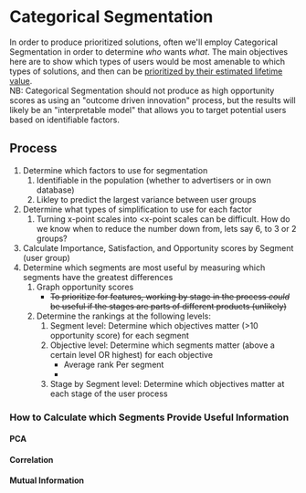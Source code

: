 # Categorical Segmentation
In order to produce prioritized solutions, often we'll employ Categorical Segmentation in order to determine _who_ wants _what_. The main objectives here are to show which types of users would be most amenable to which types of solutions, and then can be [prioritized by their estimated lifetime value](https://github.com/charlesrogers/product_research/blob/master/product_prioritization.md).  
NB: Categorical Segmentation should not produce as high opportunity scores as using an "outcome driven innovation" process, but the results will likely be an "interpretable model" that allows you to target potential users based on identifiable factors.
## Process
1. Determine which factors to use for segmentation 
    1. Identifiable in the population (whether to advertisers or in own database)
    1. Likley to predict the largest variance between user groups
1. Determine what types of simplification to use for each factor
    1. Turning x-point scales into <x-point scales can be difficult. How do we know when to reduce the number down from, lets say 6, to 3 or 2 groups?
1. Calculate Importance, Satisfaction, and Opportunity scores by Segment (user group)
1. Determine which segments are most useful by measuring which segments have the greatest differences
    1. Graph opportunity scores
        + ~~To prioritize for features, working by stage in the process _could_ be useful if the stages are parts of different products (unlikely)~~
    1. Determine the rankings at the following levels:
        1. Segment level: Determine which objectives matter (>10 opportunity score) for each segment
        1. Objective level: Determine which segments matter (above a certain level OR highest) for each objective
            + Average rank Per segment
            + 
        1. Stage by Segment level: Determine which objectives matter at each stage of the user process
### How to Calculate which Segments Provide Useful Information
#### PCA
#### Correlation
#### Mutual Information
